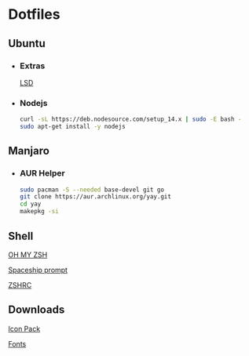 # Dotfiles

## Ubuntu
* ### Extras
    
    [LSD](https://github.com/Peltoche/lsd)


* ### Nodejs
    ```sh
    curl -sL https://deb.nodesource.com/setup_14.x | sudo -E bash -
    sudo apt-get install -y nodejs
    ```

## Manjaro

* ### AUR Helper
    ```sh
    sudo pacman -S --needed base-devel git go
    git clone https://aur.archlinux.org/yay.git
    cd yay
    makepkg -si
    ```
    

## Shell
[OH MY ZSH](https://ohmyz.sh/)

[Spaceship prompt](https://github.com/spaceship-prompt/spaceship-prompt)

[ZSHRC](https://gist.github.com/micaelviana)

## Downloads
[Icon Pack](https://www.gnome-look.org/s/Gnome/p/1279924)

[Fonts](https://github.com/ryanoasis/nerd-fonts/releases/)

